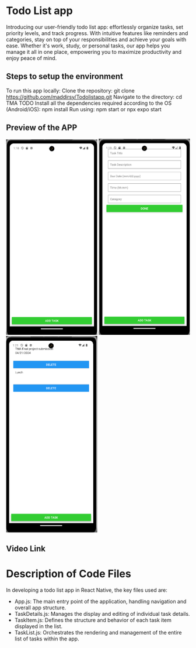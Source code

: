 # Todo List app
Introducing our user-friendly todo list app: effortlessly organize tasks, set priority levels, and track progress. With intuitive features like reminders and categories, stay on top of your responsibilities and achieve your goals with ease. Whether it's work, study, or personal tasks, our app helps you manage it all in one place, empowering you to maximize productivity and enjoy peace of mind.

## Steps to setup the environment

To run this app locally:
Clone the repository: 
git clone https://github.com/maddirsy/Todolistapp.git
Navigate to the directory:
cd TMA TODO
Install all the dependencies required according to the OS (Android/iOS):
npm install
Run using:
npm start or npx expo start

## Preview of the APP

<img src="https://github.com/maddirsy/Todolistapp/blob/main/image1.png" width="250" alt="TodoListapp" />
<img src="https://github.com/maddirsy/Todolistapp/blob/main/image2.png" width="250" alt="TodoListapp" />
<img src="https://github.com/maddirsy/Todolistapp/blob/main/image3.png" width="250" alt="TodoListapp" />

## Video Link


# Description of Code Files

In developing a todo list app in React Native, the key files used are:

- App.js: The main entry point of the application, handling navigation and overall app structure.
- TaskDetails.js: Manages the display and editing of individual task details.
- TaskItem.js: Defines the structure and behavior of each task item displayed in the list.
- TaskList.js: Orchestrates the rendering and management of the entire list of tasks within the app.

